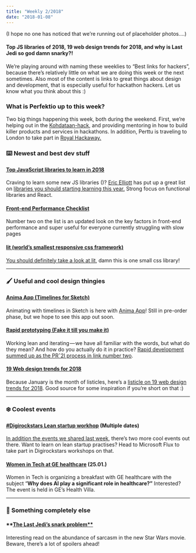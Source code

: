 ```yaml
---
title: "Weekly 2/2018"
date: "2018-01-08"
---
```


(I hope no one has noticed that we’re running out of placeholder photos….)

#### Top JS libraries of 2018, 19 web design trends for 2018, and why is Last Jedi so god damn snarky?!

We’re playing around with naming these weeklies to “Best links for hackers”, because there’s relatively little on what we are doing this week or the next sometimes. Also most of the content is links to great things about design and development, that is especially useful for hackathon hackers. Let us know what you think about this :)

### What is Perfektio up to this week?

Two big things happening this week, both during the weekend. First, we’re helping out in the [Kohdataan-hack](http://kohdataan.fi/hackathon/), and providing mentoring in how to build killer products and services in hackathons. In addition, Perttu is traveling to London to take part in [Royal Hackaway.](https://royalhackaway.xyz/)

### ⌨️ Newest and best dev stuff

#### [Top JavaScript libraries to learn in 2018](https://medium.com/javascript-scene/top-javascript-libraries-tech-to-learn-in-2018-c38028e028e6)

Craving to learn some new JS libraries ()? [Eric Elliott](https://medium.com/u/c359511de780) has put up a great list on [libraries you should starting learning this year.](https://medium.com/javascript-scene/top-javascript-libraries-tech-to-learn-in-2018-c38028e028e6) Strong focus on functional libraries and React.

#### [Front-end Performance Checklist](https://www.smashingmagazine.com/2018/01/front-end-performance-checklist-2018-pdf-pages/)

Number two on the list is an updated look on the key factors in front-end performance and super useful for everyone currently struggling with slow pages

#### [lit (world’s smallest responsive css framework)](https://ajusa.github.io/lit/)

[You should definitely take a look at lit](https://ajusa.github.io/lit/), damn this is one small css library!

---

### 🖌 Useful and cool design thingies

#### [Anima App (Timelines for Sketch)](https://medium.com/sketch-app-sources/introducing-timeline-for-sketch-fb2e1ccc6870)

Animating with timelines in Sketch is here with [Anima App](https://medium.com/u/a4dc7eadf5d5)! Still in pre-order phase, but we hope to see this app out soon.

#### [Rapid prototyping (Fake it till you make it)](https://www.interaction-design.org/literature/article/rapid-prototyping-faking-it-until-you-make-it-in-a-ux-driven-world)

Working lean and iterating — we have all familiar with the words, but what do they mean? And how do you actually do it in practice? [Rapid development summed up as the PRˆ2I process in link number two](https://www.interaction-design.org/literature/article/rapid-prototyping-faking-it-until-you-make-it-in-a-ux-driven-world).

#### [19 Web design trends for 2018](https://webflow.com/blog/19-web-design-trends-for-2018)

Because January is the month of listicles, here’s a [listicle on 19 web design trends for 2018](https://webflow.com/blog/19-web-design-trends-for-2018). Good source for some inspiration if you’re short on that :)

---

### ❄️ Coolest events

#### [#Digirockstars Lean startup workhop](https://www.eventbrite.com/o/digirockstars-10957562751?aff=digirockstars.com) (Multiple dates)

[In addition the events we shared last week](https://medium.com/perfektio/perfektio-weekly-1-2018-f2a90d4d8dd8), there’s two more cool events out there. Want to learn on lean startup practises? Head to Microsoft Flux to take part in Digirockstars workshops on that.

#### [Women in Tech at GE healthcare](http://app.bwz.se/gehealthcare/b/v?event=413&ucrc=39AC2979) (25.01.)

Women in Tech is organizing a breakfast with GE healthcare with the subject “**Why does AI play a significant role in healthcare?”** Interested? The event is held in GE’s Health Villa.

---

### 👻 Something completely else

#### **[The Last Jedi’s snark problem**](https://medium.com/@harrisonblackman/the-last-jedis-snark-problem-eb73bdc8ecf5)

Interesting read on the abundance of sarcasm in the new Star Wars movie. Beware, there’s a lot of spoilers ahead!
